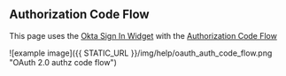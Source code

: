 ## Authorization Code Flow

This page uses the [Okta Sign In Widget](https://github.com/okta/okta-signin-widget) with the [Authorization Code Flow](https://developer.okta.com/docs/concepts/auth-overview/#authorization-code-flow)

![example image]({{ STATIC_URL }}/img/help/oauth_auth_code_flow.png "OAuth 2.0 authz code flow")

